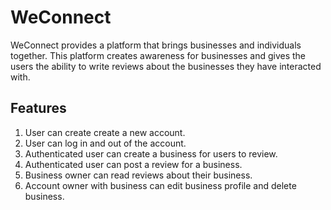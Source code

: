 # WeConnect
WeConnect provides a platform that brings businesses and individuals together. This platform creates awareness for businesses and gives the users the ability to write reviews about the businesses they have interacted with.  

## Features
1. User can create create a new account.
2. User can log in and out of the account.
3. Authenticated user can create a business for users to review.
4. Authenticated user can post a review for a business.
5. Business owner can read reviews about their business.
6. Account owner with business can edit business profile and delete business.
